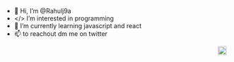 - 👋 Hi, I’m @Rahulj9a
- </> I’m interested in programming
- 🌱 I’m currently learning javascript and react
- 📫 to reachout dm me on twitter 
 
 <a href="https://twitter.com/rahulj9a"><img src = "https://user-images.githubusercontent.com/101471306/169535354-5703d14c-bc34-4a60-8189-ef473ee7e6bb.png" width="20px" height="20px" align="right">
 </a>

 

